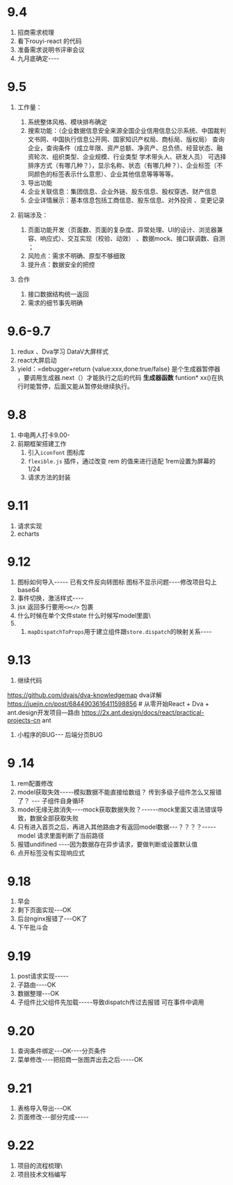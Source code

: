 # 9.4 
1. 招商需求梳理
2. 看下rouyi-react 的代码
3. 准备需求说明书评审会议
4. 九月底确定----


# 9.5
1. 工作量：
	1. 系统整体风格、模块排布确定
	2. 搜索功能：（企业数据信息安全来源全国企业信用信息公示系统、中国裁判文书网、中国执行信息公开网、国家知识产权局、商标局、版权局）
	    查询企业，查询条件（成立年限、资产总额、净资产、总负债、经营状态、融资轮次、组织类型、企业规模、行业类型
	    学术带头人、研发人员）
	    可选择排序方式（有哪几种？），显示名称、状态（有哪几种？）、企业标签（不同颜色的标签表示什么意思）、企业其他信息等等等等。
	 3. 导出功能
	 4. 企业关联信息：集团信息、企业外链、股东信息、股权穿透、财产信息
	 5.  企业详情展示：基本信息包括工商信息、股东信息、对外投资 、变更记录

2. 前端涉及：
	1. 页面功能开发（页面数、页面的复杂度、异常处理、UI的设计、浏览器兼容、响应式）、交互实现（校验、动效） 、数据mock、接口联调数、自测 ；
	2. 风险点：需求不明确、原型不够细致  
	3. 提升点：数据安全的把控
3. 合作
	1. 接口数据结构统一返回
	2. 需求的细节事先明确

# 9.6-9.7
1. redux 、Dva学习   DataV大屏样式
2. react大屏启动
3. yield：=debugger+return {value:xxx,done:true/false} 是个生成器暂停器 ，要调用生成器.next（）才能执行之后的代码
	**生成器函数** funtion* xx()在执行时能暂停，后面又能从暂停处继续执行。
# 9.8
1. 中电两人打卡9.00-
2. 前期框架搭建工作
	1. 引入`iconfont` 图标库
	2. `flexible.js` 插件，通过改变 rem 的值来进行适配  1rem设置为屏幕的1/24
	3. 请求方法的封装
# 9.11
1. 请求实现  
2. echarts


# 9.12
1. 图标如何导入----- 已有文件反向转图标
图标不显示问题----修改项目勾上base64
2. 事件切换，激活样式----
3. jsx 返回多行要用`<></>` 包裹
4. 什么时候在单个文件state  什么时候写model里面\
5. 1. `mapDispatchToProps`用于建立组件跟`store.dispatch`的映射关系----

# 9.13
1. 继续代码

https://github.com/dvajs/dva-knowledgemap    dva详解
https://juejin.cn/post/6844903616411598856 # 从零开始React + Dva + ant.design开发项目—路由
https://2x.ant.design/docs/react/practical-projects-cn ant
1. 小程序的BUG--- 后端分页BUG


# 9 .14 
1. rem配置修改
2. model获取失效-----模拟数据不能直接给数组？ 传到多级子组件怎么又报错了？  --- 子组件自身循环
3. model无缘无故消失----mock获取数据失败？------mock里面又语法错误导致，数据全部获取失败
4. 只有进入首页之后，再进入其他路由才有返回model数据---？？？？-----model 请求里面判断了当前路径
5. 报错undifined ----因为数据存在异步请求，要做判断或设置默认值
6. 点开标签没有实现响应式


# 9.18
1. 早会
2. 剩下页面实现---OK
3. 后台nginx报错了---OK了 
4. 下午批斗会

# 9.19
1. post请求实现-----
2. 子路由----OK
3. 数据整理---OK
4. 子组件比父组件先加载-----导致dispatch传过去报错 可在事件中调用

# 9.20 
1. 查询条件绑定---OK----分页条件
2. 菜单修改----把招商一张图弄出去之后-----OK

# 9.21
1. 表格导入导出---OK 
2. 页面修改---部分完成-----

# 9.22

1. 项目的流程梳理\
2. 项目技术文档编写